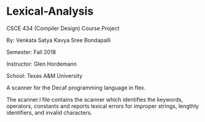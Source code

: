 # Lexical-Analysis

CSCE 434 (Compiler Design) Course Project

By: Venkata Satya Kavya Sree Bondapalli

Semester: Fall 2018

Instructor: Glen Hordemann

School: Texas A&M University

A scanner for the Decaf programming language in flex.

The scanner.l file contains the scanner which identifies the keywords, operators, constants and reports lexical errors for improper strings, lengthly identifiers, and invalid characters.
